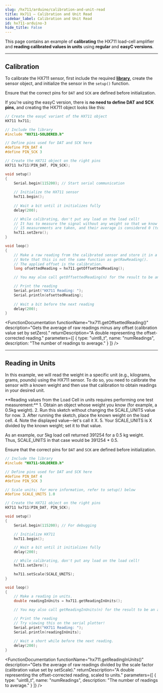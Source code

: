 ```yaml
---  
slug: /hx711/arduino/calibration-and-unit-read  
title: Hx711 – Calibration and Unit Read
sidebar_label: Calibration and Unit Read
id: hx711-arduino-3  
hide_title: False  
---
```


This page contains an example of **calibrating** the HX711 load-cell amplifier and **reading calibrated values in units** using **regular** and **easyC versions**.

---

## Calibration

To calibrate the HX711 sensor, first include the required [**library**](https://github.com/SolderedElectronics/Soldered-HX711-ADC-For-Weight-Scales-Arduino-Library/tree/main), create the sensor object, and initialize the sensor in the `setup()` function.

<WarningBox>Ensure that the correct pins for `DAT` and `SCK` are defined before initialization. </WarningBox>

<InfoBox>

If you're using the easyC version, there is **no need to define DAT and SCK pins**, and creating the HX711 object looks like this:

```cpp
// Create the easyC variant of the HX711 object
HX711 hx711;
```

</InfoBox>

```cpp
// Include the library
#include "HX711-SOLDERED.h"

// Define pins used for DAT and SCK here
#define PIN_DAT 4
#define PIN_SCK 3

// Create the HX711 object on the right pins
HX711 hx711(PIN_DAT, PIN_SCK);

void setup()
{
    Serial.begin(115200); // Start serial communication
    
    // Initialize the HX711 sensor
    hx711.begin();
    
    // Wait a bit until it initializes fully
    delay(200);

    // While calibrating, don't put any load on the load cell!
    // It has to measure the signal without any weight so that we know where the zero is.
    // 15 measurements are taken, and their average is considered 0 (to reduce noise).
    hx711.setZero();
}

void loop()
{
    // Make a raw reading from the calibrated sensor and store it in a variable.
    // Note that this is not the same function as getRawReading().
    // The applied offset is the calibration.
    long ofsettedReading = hx711.getOffsettedReading();

    // You may also call getOffsettedReading(n) for the result to be an average of n readings.

    // Print the reading
    Serial.print("HX711 Reading: ");
    Serial.println(ofsettedReading);
    
    // Wait a bit before the next reading
    delay(200);
}
```

<FunctionDocumentation functionName="hx711.begin()" 
                        description="Initializes the HX711 load-cell amplifier, setting up communication and verifying its presence." 
                        returnDescription="None." 
                        parameters={[]} />

<FunctionDocumentation functionName="hx711.setZero()" 
                        description="Sets the zero reference value (offset) for calibration. Takes 15 average readings to determine zero with no load on the load cell." 
                        returnDescription="None." 
                        parameters={[]} />

<FunctionDocumentation functionName="hx711.getOffsettedReading()" 
                        description="Gets the average of raw readings minus any offset (calibration value set by setZero)." 
                        returnDescription="A double representing the offset-corrected reading." 
                        parameters={[
                            { type: "uint8_t", name: "numReadings", description: "The number of readings to average." }
                        ]} />

---

## Reading in Units

In this example, we will read the weight in a specific unit (e.g., kilograms, grams, pounds) using the HX711 sensor. To do so, you need to calibrate the sensor with a known weight and then use that calibration to obtain readings in your desired unit.

<InfoBox>
**Reading values from the Load Cell in units requires performing one test measurement:**
    1. Obtain an object whose weight you know (for example, a 0.5kg weight).
    2. Run this sketch without changing the SCALE_UNITS value for now.
    3. After running the sketch, place the known weight on the load cell.
    4. Note the displayed value—let's call it X.
    5. Your SCALE_UNITS is X divided by the known weight; set it to that value.

As an example, our 5kg load cell returned 391254 for a 0.5 kg weight.  
Thus, SCALE_UNITS in that case would be 391254 * 0.5.
</InfoBox>

<WarningBox>Ensure that the correct pins for `DAT` and `SCK` are defined before initialization. </WarningBox>

```cpp
// Include the library
#include "HX711-SOLDERED.h"

// Define pins used for DAT and SCK here
#define PIN_DAT 4
#define PIN_SCK 3

// Scale units; for more information, refer to setup() below
#define SCALE_UNITS 1.0

// Create the HX711 object on the right pins
HX711 hx711(PIN_DAT, PIN_SCK);

void setup()
{
    Serial.begin(115200); // For debugging

    // Initialize HX711
    hx711.begin();

    // Wait a bit until it initializes fully
    delay(200);

    // While calibrating, don't put any load on the load cell!
    hx711.setZero();

    hx711.setScale(SCALE_UNITS);
}

void loop()
{
    // Make a reading in units.
    double readingInUnits = hx711.getReadingInUnits();

    // You may also call getReadingInUnits(n) for the result to be an average of n readings.

    // Print the reading
    // Try viewing this on the serial plotter!
    Serial.print("HX711 Reading: ");
    Serial.println(readingInUnits);
    
    // Wait a short while before the next reading.
    delay(200);
}
```

<FunctionDocumentation functionName="hx711.getReadingInUnits()" 
                        description="Gets the average of raw readings divided by the scale factor (calibration value set by setScale)." 
                        returnDescription="A double representing the offset-corrected reading, scaled to units." 
                        parameters={[
                            { type: "uint8_t", name: "numReadings", description: "The number of readings to average." }
                        ]} />

<CenteredImage src="/img/hx711/hx711_unitread.png" alt="Serial Monitor" caption="HX711 Sensor Serial Monitor output"/>

<QuickLink 
  title="calibrate.ino" 
  description="Example file for calibrating the HX711 Sensor"
  url="https://github.com/SolderedElectronics/Soldered-HX711-ADC-For-Weight-Scales-Arduino-Library/blob/main/examples/calibrate/calibrate.ino" 
/>

<QuickLink 
  title="readInUnits.ino" 
  description="Example file for using the HX711 Sensor for reading in units"
  url="https://github.com/SolderedElectronics/Soldered-HX711-ADC-For-Weight-Scales-Arduino-Library/blob/main/examples/readInUnits/readInUnits.ino" 
/>